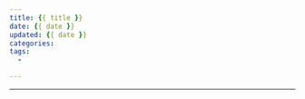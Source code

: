 ```yaml
---
title: {{ title }}
date: {{ date }}
updated: {{ date }}
categories: 
tags:
  - 

---
```


<!-- more -->

---